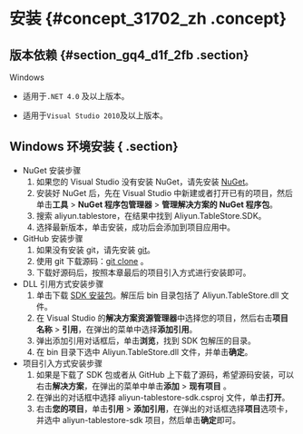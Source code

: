 # 安装 {#concept_31702_zh .concept}

## 版本依赖 {#section_gq4_d1f_2fb .section}

Windows

-   适用于`.NET 4.0` 及以上版本。

-   适用于`Visual Studio 2010`及以上版本。


## Windows 环境安装 { .section}

-   NuGet 安装步骤
    1.  如果您的 Visual Studio 没有安装 NuGet，请先安装 [NuGet](https://docs.nuget.org/docs/start-here/installing-nuget)。
    2.  安装好 NuGet 后，先在 Visual Studio 中新建或者打开已有的项目，然后单击**工具** \> **NuGet 程序包管理器** \> **管理解决方案的 NuGet 程序包**。
    3.  搜索 aliyun.tablestore，在结果中找到 Aliyun.TableStore.SDK。
    4.  选择最新版本，单击安装，成功后会添加到项目应用中。
-   GitHub 安装步骤
    1.  如果没有安装 git，请先安装 [git](https://git-scm.com/downloads)。
    2.  使用 git 下载源码：[git clone](https://github.com/aliyun/aliyun-tablestore-csharp-sdk.git) 。
    3.  下载好源码后，按照本章最后的项目引入方式进行安装即可。
-   DLL 引用方式安装步骤
    1.  单击下载 [SDK 安装包](https://ots-public-sdk.oss-cn-hangzhou.aliyuncs.com/aliyun-tablestore-dotnet-sdk-3.0.0.zip)。解压后 bin 目录包括了 Aliyun.TableStore.dll 文件。
    2.  在 Visual Studio 的**解决方案资源管理器**中选择您的项目，然后右击**项目名称** \> **引用**，在弹出的菜单中选择**添加引用**。
    3.  弹出添加引用对话框后，单击**浏览**，找到 SDK 包解压的目录。
    4.  在 bin 目录下选中 Aliyun.TableStore.dll 文件，并单击**确定**。
-   项目引入方式安装步骤
    1.  如果是下载了 SDK 包或者从 GitHub 上下载了源码，希望源码安装，可以右击**解决方案**，在弹出的菜单中单击**添加** \> **现有项目** 。
    2.  在弹出的对话框中选择 aliyun-tablestore-sdk.csproj 文件，单击**打开**。
    3.  右击**您的项目**，单击**引用** \> **添加引用**，在弹出的对话框选择**项目**选项卡，并选中 aliyun-tablestore-sdk 项目，然后单击**确定**即可。

